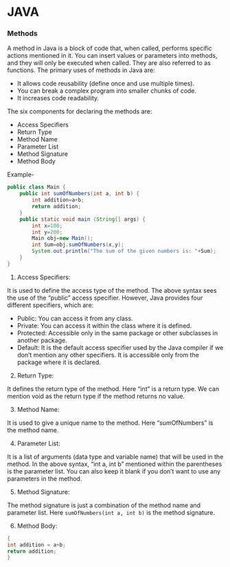 # JAVA

### Methods

 A method in Java is a block of code that, when called, performs specific actions mentioned in it.
 You can insert values or parameters into methods, and they will only be executed when called. 
 They are also referred to as functions. The primary uses of methods in Java are:

 - It allows code reusability (define once and use multiple times).
 - You can break a complex program into smaller chunks of code.
 - It increases code readability.

 The six components for declaring the methods are:
  - Access Specifiers
  - Return Type
  - Method Name
  - Parameter List
  - Method Signature
  - Method Body 


  
Example-
```java
public class Main {
    public int sumOfNumbers(int a, int b) {
        int addition=a+b;
        return addition;
    }
    public static void main (String[] args) {
        int x=100;
        int y=200;
        Main obj=new Main();
        int Sum=obj.sumOfNumbers(x,y);
        System.out.println("The sum of the given numbers is: "+Sum);
    }
}
```


1) Access Specifiers:

It is used to define the access type of the method. The above syntax sees the use of the “public” access specifier. 
However, Java provides four different specifiers, which are:

- Public: You can access it from any class.
- Private: You can access it within the class where it is defined.
- Protected: Accessible only in the same package or other subclasses in another package.
- Default: It is the default access specifier used by the Java compiler if we don’t mention any other specifiers. It is accessible only from the package where it is declared.

 
 2) Return Type: 
 
 It defines the return type of the method. Here “int” is a return type. 
 We can mention void as the return type if the method returns no value.
 


3) Method Name: 

It is used to give a unique name to the method. Here “sumOfNumbers” is the method name.



4) Parameter List:

It is a list of arguments (data type and variable name) that will be used in the method. 
In the above syntax, “int a, int b” mentioned within the parentheses is the parameter list. 
You can also keep it blank if you don’t want to use any parameters in the method.


5) Method Signature:

The method signature is just a combination of the method name and parameter list.
Here ```sumOfNumbers(int a, int b)``` is the method signature.


6) Method Body:

```java
{
int addition = a+b;
return addition;
}
```



